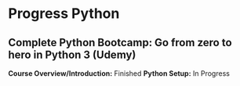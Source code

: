 # Progress Python
## Complete Python Bootcamp: Go from zero to hero in Python 3 (Udemy)
**Course Overview/Introduction:** Finished
**Python Setup:** In Progress
